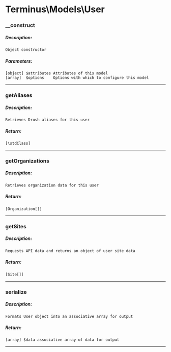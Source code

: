 # Terminus\Models\User

### __construct
##### Description:
    Object constructor

##### Parameters:
    [object] $attributes Attributes of this model
    [array]  $options    Options with which to configure this model

---

### getAliases
##### Description:
    Retrieves Drush aliases for this user

##### Return:
    [\stdClass]

---

### getOrganizations
##### Description:
    Retrieves organization data for this user

##### Return:
    [Organization[]]

---

### getSites
##### Description:
    Requests API data and returns an object of user site data

##### Return:
    [Site[]]

---

### serialize
##### Description:
    Formats User object into an associative array for output

##### Return:
    [array] $data associative array of data for output

---

